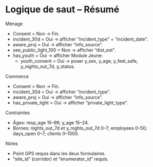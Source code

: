 # Logique de saut – Résumé

Ménage
- Consent = Non → Fin.
- incident_30d = Oui → afficher “incident_type” + “incident_date”.
- aware_proj = Oui → afficher “info_source”.
- see_public_light_100 = Non → afficher “dist_est”.
- has_youth = Oui → afficher Module Jeune:
  - youth_consent = Oui → poser y_sex, y_age, y_feel_safe, y_nights_out_7d, y_status.

Commerce
- Consent = Non → Fin.
- incident_30d = Oui → afficher “incident_type”.
- aware_proj = Oui → afficher “info_source”.
- has_private_light = Oui → afficher “private_light_type”.

Contraintes
- Âges: resp_age 15–99; y_age 15–24.
- Bornes: nights_out_7d et y_nights_out_7d 0–7; employees 0–50; days_open 0–7; clients 0–1000.

Notes
- Point GPS requis dans les deux formulaires.
- “site_id” (corridor) et “enumerator_id” requis.
